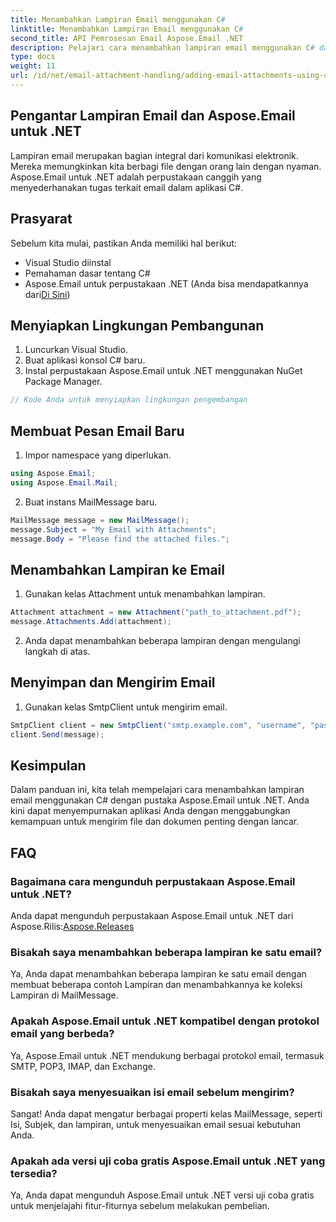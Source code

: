 ```yaml
---
title: Menambahkan Lampiran Email menggunakan C#
linktitle: Menambahkan Lampiran Email menggunakan C#
second_title: API Pemrosesan Email Aspose.Email .NET
description: Pelajari cara menambahkan lampiran email menggunakan C# dan Aspose.Email untuk .NET. Panduan langkah demi langkah dengan contoh kode untuk integrasi yang lancar.
type: docs
weight: 11
url: /id/net/email-attachment-handling/adding-email-attachments-using-csharp/
---
```


## Pengantar Lampiran Email dan Aspose.Email untuk .NET

Lampiran email merupakan bagian integral dari komunikasi elektronik. Mereka memungkinkan kita berbagi file dengan orang lain dengan nyaman. Aspose.Email untuk .NET adalah perpustakaan canggih yang menyederhanakan tugas terkait email dalam aplikasi C#.

## Prasyarat

Sebelum kita mulai, pastikan Anda memiliki hal berikut:

- Visual Studio diinstal
- Pemahaman dasar tentang C#
-  Aspose.Email untuk perpustakaan .NET (Anda bisa mendapatkannya dari[Di Sini](https://products.aspose.com/email/net))

## Menyiapkan Lingkungan Pembangunan

1. Luncurkan Visual Studio.
2. Buat aplikasi konsol C# baru.
3. Instal perpustakaan Aspose.Email untuk .NET menggunakan NuGet Package Manager.

```csharp
// Kode Anda untuk menyiapkan lingkungan pengembangan
```

## Membuat Pesan Email Baru

1. Impor namespace yang diperlukan.

```csharp
using Aspose.Email;
using Aspose.Email.Mail;
```

2. Buat instans MailMessage baru.

```csharp
MailMessage message = new MailMessage();
message.Subject = "My Email with Attachments";
message.Body = "Please find the attached files.";
```

## Menambahkan Lampiran ke Email

1. Gunakan kelas Attachment untuk menambahkan lampiran.

```csharp
Attachment attachment = new Attachment("path_to_attachment.pdf");
message.Attachments.Add(attachment);
```

2. Anda dapat menambahkan beberapa lampiran dengan mengulangi langkah di atas.

## Menyimpan dan Mengirim Email

1. Gunakan kelas SmtpClient untuk mengirim email.

```csharp
SmtpClient client = new SmtpClient("smtp.example.com", "username", "password");
client.Send(message);
```

## Kesimpulan

Dalam panduan ini, kita telah mempelajari cara menambahkan lampiran email menggunakan C# dengan pustaka Aspose.Email untuk .NET. Anda kini dapat menyempurnakan aplikasi Anda dengan menggabungkan kemampuan untuk mengirim file dan dokumen penting dengan lancar.

## FAQ

### Bagaimana cara mengunduh perpustakaan Aspose.Email untuk .NET?

 Anda dapat mengunduh perpustakaan Aspose.Email untuk .NET dari Aspose.Rilis:[Aspose.Releases](https://releases.aspose.com/email/net/)

### Bisakah saya menambahkan beberapa lampiran ke satu email?

Ya, Anda dapat menambahkan beberapa lampiran ke satu email dengan membuat beberapa contoh Lampiran dan menambahkannya ke koleksi Lampiran di MailMessage.

### Apakah Aspose.Email untuk .NET kompatibel dengan protokol email yang berbeda?

Ya, Aspose.Email untuk .NET mendukung berbagai protokol email, termasuk SMTP, POP3, IMAP, dan Exchange.

### Bisakah saya menyesuaikan isi email sebelum mengirim?

Sangat! Anda dapat mengatur berbagai properti kelas MailMessage, seperti Isi, Subjek, dan lampiran, untuk menyesuaikan email sesuai kebutuhan Anda.

### Apakah ada versi uji coba gratis Aspose.Email untuk .NET yang tersedia?

Ya, Anda dapat mengunduh Aspose.Email untuk .NET versi uji coba gratis untuk menjelajahi fitur-fiturnya sebelum melakukan pembelian.